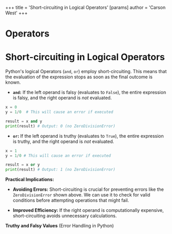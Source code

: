 +++
 title = 'Short-circuiting in Logical Operators'
[params]
	author = 'Carson West'
+++
# Operators
# Short-circuiting in Logical Operators 
Python's logical Operators (`and`, `or`) employ short-circuiting.  This means that the evaluation of the expression stops as soon as the final outcome is known.

* **`and`:**  If the left operand is falsy (evaluates to `False`), the entire expression is falsy, and the right operand is *not* evaluated.

```python
x = 0
y = 1/0  # This will cause an error if executed

result = x and y 
print(result) # Output: 0 (no ZeroDivisionError)
```

* **`or`:** If the left operand is truthy (evaluates to `True`), the entire expression is truthy, and the right operand is *not* evaluated.

```python
x = 1
y = 1/0 # This will cause an error if executed

result = x or y
print(result) # Output: 1 (no ZeroDivisionError)
```

**Practical Implications:**

* **Avoiding Errors:** Short-circuiting is crucial for preventing errors like the `ZeroDivisionError` shown above.  We can use it to check for valid conditions before attempting operations that might fail.

* **Improved Efficiency:**  If the right operand is computationally expensive, short-circuiting avoids unnecessary calculations.


**Truthy and Falsy Values**  (Error Handling in Python)
